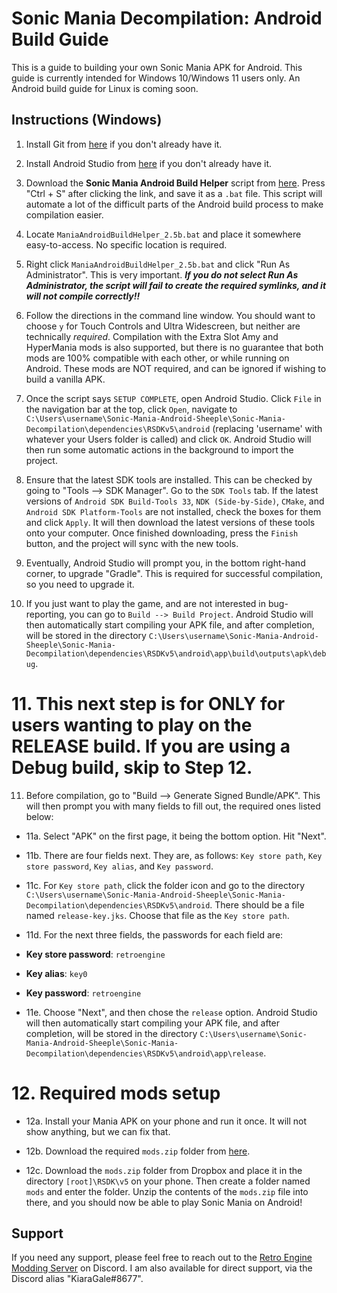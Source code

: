 # Sonic Mania Decompilation: Android Build Guide

This is a guide to building your own Sonic Mania APK for Android. This guide is currently intended for Windows 10/Windows 11 users only. An Android build guide for Linux is coming soon.

## Instructions (Windows)

1. Install Git from [here](https://gitforwindows.org/) if you don't already have it.

2. Install Android Studio from [here](https://developer.android.com/studio) if you don't already have it.

3. Download the **Sonic Mania Android Build Helper** script from [here]( https://raw.githubusercontent.com/Kiaru-the-Fox/Sonic-Mania-Android-Build-Guide/main/ManiaAndroidBuildHelper_2.5b.bat). Press "Ctrl + S" after clicking the link, and save it as a `.bat` file. This script will automate a lot of the difficult parts of the Android build process to make compilation easier.

4. Locate `ManiaAndroidBuildHelper_2.5b.bat` and place it somewhere easy-to-access. No specific location is required.

5. Right click `ManiaAndroidBuildHelper_2.5b.bat` and click "Run As Administrator". This is very important. ***If you do not select Run As Administrator, the script will fail to create the required symlinks, and it will not compile correctly!!***

6. Follow the directions in the command line window. You should want to choose `y` for Touch Controls and Ultra Widescreen, but neither are technically _required_. Compilation with the Extra Slot Amy and HyperMania mods is also supported, but there is no guarantee that both mods are 100% compatible with each other, or while running on Android. These mods are NOT required, and can be ignored if wishing to build a vanilla APK.

7. Once the script says `SETUP COMPLETE`, open Android Studio. Click `File` in the navigation bar at the top, click `Open`, navigate to `C:\Users\username\Sonic-Mania-Android-Sheeple\Sonic-Mania-Decompilation\dependencies\RSDKv5\android` (replacing 'username' with whatever your Users folder is called) and click `OK`. Android Studio will then run some automatic actions in the background to import the project.

8. Ensure that the latest SDK tools are installed. This can be checked by going to "Tools --> SDK Manager". Go to the `SDK Tools` tab. If the latest versions of `Android SDK Build-Tools 33`, `NDK (Side-by-Side)`, `CMake`, and `Android SDK Platform-Tools` are not installed, check the boxes for them and click `Apply`. It will then download the latest versions of these tools onto your computer. Once finished downloading, press the `Finish` button, and the project will sync with the new tools.

9. Eventually, Android Studio will prompt you, in the bottom right-hand corner, to upgrade "Gradle". This is required for successful compilation, so you need to upgrade it.

10. If you just want to play the game, and are not interested in bug-reporting, you can go to `Build --> Build Project`. Android Studio will then automatically start compiling your APK file, and after completion, will be stored in the directory `C:\Users\username\Sonic-Mania-Android-Sheeple\Sonic-Mania-Decompilation\dependencies\RSDKv5\android\app\build\outputs\apk\debug`.

# 11. This next step is for ONLY for users wanting to play on the RELEASE build. If you are using a Debug build, skip to Step 12.

11. Before compilation, go to "Build --> Generate Signed Bundle/APK". This will then prompt you with many fields to fill out, the required ones listed below:
- 11a. Select "APK" on the first page, it being the bottom option. Hit "Next".

- 11b. There are four fields next. They are, as follows: `Key store path`, `Key store password`, `Key alias`, and `Key password`.

- 11c. For `Key store path`, click the folder icon and go to the directory `C:\Users\username\Sonic-Mania-Android-Sheeple\Sonic-Mania-Decompilation\dependencies\RSDKv5\android`. There should be a file named `release-key.jks`. Choose that file as the `Key store path`.

- 11d. For the next three fields, the passwords for each field are:
- **Key store password**: `retroengine`
- **Key alias**: `key0`
- **Key password**: `retroengine`

- 11e. Choose "Next", and then chose the `release` option. Android Studio will then automatically start compiling your APK file, and after completion, will be stored in the directory `C:\Users\username\Sonic-Mania-Android-Sheeple\Sonic-Mania-Decompilation\dependencies\RSDKv5\android\app\release`.

# 12. Required mods setup
- 12a. Install your Mania APK on your phone and run it once. It will not show anything, but we can fix that.

- 12b. Download the required `mods.zip` folder from [here](https://www.dropbox.com/s/czghcw7ps128qtj/mods.zip?dl=0).

- 12c. Download the `mods.zip` folder from Dropbox and place it in the directory `[root]\RSDK\v5` on your phone. Then create a folder named `mods` and enter the folder. Unzip the contents of the `mods.zip` file into there, and you should now be able to play Sonic Mania on Android!

## Support

If you need any support, please feel free to reach out to the [Retro Engine Modding Server](http://dc.railgun.works/retroengine) on Discord.
I am also available for direct support, via the Discord alias "KiaraGale#8677".
